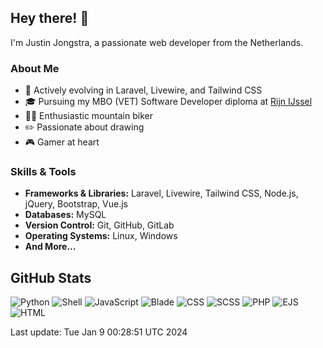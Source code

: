 ## Hey there! 👋

I'm Justin Jongstra, a passionate web developer from the Netherlands.

### About Me
- 🌱 Actively evolving in Laravel, Livewire, and Tailwind CSS
- 🎓 Pursuing my MBO (VET) Software Developer diploma at [Rijn IJssel](https://www.rijnijssel.nl/)
- 🚵‍♂️ Enthusiastic mountain biker
- ✏️ Passionate about drawing
- 🎮 Gamer at heart

### Skills & Tools
- **Frameworks & Libraries:** Laravel, Livewire, Tailwind CSS, Node.js, jQuery, Bootstrap, Vue.js
- **Databases:** MySQL
- **Version Control:** Git, GitHub, GitLab
- **Operating Systems:** Linux, Windows
- **And More...**

## GitHub Stats
![Python](https://img.shields.io/badge/Python-.20%25-blue)
![Shell](https://img.shields.io/badge/Shell-.10%25-blue)
![JavaScript](https://img.shields.io/badge/JavaScript-4.33%25-blue)
![Blade](https://img.shields.io/badge/Blade-26.08%25-blue)
![CSS](https://img.shields.io/badge/CSS-1.72%25-blue)
![SCSS](https://img.shields.io/badge/SCSS-3.06%25-blue)
![PHP](https://img.shields.io/badge/PHP-63.53%25-blue)
![EJS](https://img.shields.io/badge/EJS-.83%25-blue)
![HTML](https://img.shields.io/badge/HTML-.11%25-blue)

Last update: Tue Jan  9 00:28:51 UTC 2024

